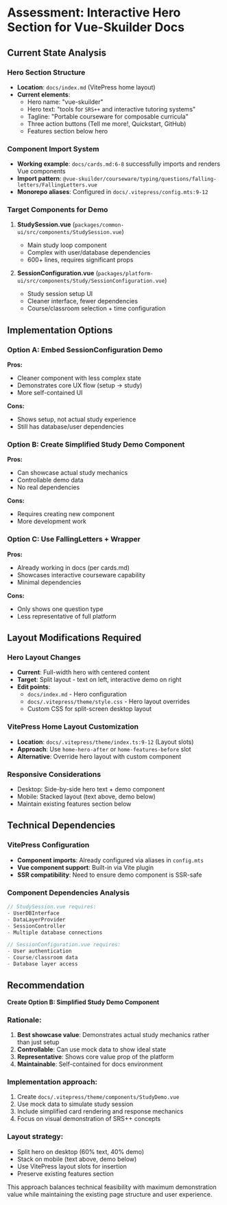 # Assessment: Interactive Hero Section for Vue-Skuilder Docs

## Current State Analysis

### Hero Section Structure
- **Location**: `docs/index.md` (VitePress home layout)
- **Current elements**: 
  - Hero name: "vue-skuilder" 
  - Hero text: "tools for `SRS++` and interactive tutoring systems"
  - Tagline: "Portable courseware for composable curricula"
  - Three action buttons (Tell me more!, Quickstart, GitHub)
  - Features section below hero

### Component Import System
- **Working example**: `docs/cards.md:6-8` successfully imports and renders Vue components
- **Import pattern**: `@vue-skuilder/courseware/typing/questions/falling-letters/FallingLetters.vue`
- **Monorepo aliases**: Configured in `docs/.vitepress/config.mts:9-12`

### Target Components for Demo
1. **StudySession.vue** (`packages/common-ui/src/components/StudySession.vue`)
   - Main study loop component
   - Complex with user/database dependencies
   - 600+ lines, requires significant props
   
2. **SessionConfiguration.vue** (`packages/platform-ui/src/components/Study/SessionConfiguration.vue`)
   - Study session setup UI
   - Cleaner interface, fewer dependencies
   - Course/classroom selection + time configuration

## Implementation Options

### Option A: Embed SessionConfiguration Demo
**Pros:**
- Cleaner component with less complex state
- Demonstrates core UX flow (setup → study)
- More self-contained UI

**Cons:**
- Shows setup, not actual study experience
- Still has database/user dependencies

### Option B: Create Simplified Study Demo Component
**Pros:**
- Can showcase actual study mechanics
- Controllable demo data
- No real dependencies

**Cons:**
- Requires creating new component
- More development work

### Option C: Use FallingLetters + Wrapper
**Pros:**
- Already working in docs (per cards.md)
- Showcases interactive courseware capability
- Minimal dependencies

**Cons:**
- Only shows one question type
- Less representative of full platform

## Layout Modifications Required

### Hero Layout Changes
- **Current**: Full-width hero with centered content
- **Target**: Split layout - text on left, interactive demo on right
- **Edit points**:
  - `docs/index.md` - Hero configuration
  - `docs/.vitepress/theme/style.css` - Hero layout overrides
  - Custom CSS for split-screen desktop layout

### VitePress Home Layout Customization
- **Location**: `docs/.vitepress/theme/index.ts:9-12` (Layout slots)
- **Approach**: Use `home-hero-after` or `home-features-before` slot
- **Alternative**: Override hero layout with custom component

### Responsive Considerations
- Desktop: Side-by-side hero text + demo component
- Mobile: Stacked layout (text above, demo below)
- Maintain existing features section below

## Technical Dependencies

### VitePress Configuration
- **Component imports**: Already configured via aliases in `config.mts`
- **Vue component support**: Built-in via Vite plugin
- **SSR compatibility**: Need to ensure demo component is SSR-safe

### Component Dependencies Analysis
```typescript
// StudySession.vue requires:
- UserDBInterface 
- DataLayerProvider
- SessionController
- Multiple database connections

// SessionConfiguration.vue requires:
- User authentication
- Course/classroom data
- Database layer access
```

## Recommendation

**Create Option B: Simplified Study Demo Component**

### Rationale:
1. **Best showcase value**: Demonstrates actual study mechanics rather than just setup
2. **Controllable**: Can use mock data to show ideal state
3. **Representative**: Shows core value prop of the platform
4. **Maintainable**: Self-contained for docs environment

### Implementation approach:
1. Create `docs/.vitepress/theme/components/StudyDemo.vue`
2. Use mock data to simulate study session
3. Include simplified card rendering and response mechanics
4. Focus on visual demonstration of SRS++ concepts

### Layout strategy:
- Split hero on desktop (60% text, 40% demo)
- Stack on mobile (text above, demo below)
- Use VitePress layout slots for insertion
- Preserve existing features section

This approach balances technical feasibility with maximum demonstration value while maintaining the existing page structure and user experience.